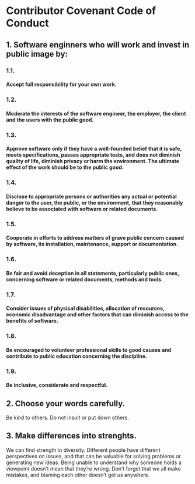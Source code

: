 # Contributor Covenant Code of Conduct

## 1. Software enginners who will work and invest in public image by:

### 1.1.
#### Accept full responsibility for your own work.

### 1.2.
#### Moderate the interests of the software engineer, the employer, the client and the users with the public good.

### 1.3. 
#### Approve software only if they have a well-founded belief that it is safe, meets specifications, passes appropriate tests, and does not diminish quality of life, diminish privacy or harm the environment. The ultimate effect of the work should be to the public good.

### 1.4. 
#### Disclose to appropriate persons or authorities any actual or potential danger to the user, the public, or the environment, that they reasonably believe to be associated with software or related documents.

### 1.5. 
#### Cooperate in efforts to address matters of grave public concern caused by software, its installation, maintenance, support or documentation.

### 1.6. 
#### Be fair and avoid deception in all statements, particularly public ones, concerning software or related documents, methods and tools.

### 1.7. 
#### Consider issues of physical disabilities, allocation of resources, economic disadvantage and other factors that can diminish access to the benefits of software.

### 1.8.
#### Be encouraged to volunteer professional skills to good causes and contribute to public education concerning the discipline.

### 1.9.
#### Be inclusive, considerate and respectful.

## 2. Choose your words carefully.
Be kind to others. Do not insult or put down others.

## 3. Make differences into strenghts.
We can find strength in diversity. Different people have different perspectives on issues, and that can be valuable for solving problems or generating new ideas. Being unable to understand why someone holds a viewpoint doesn’t mean that they’re wrong. Don’t forget that we all make mistakes, and blaming each other doesn’t get us anywhere.




